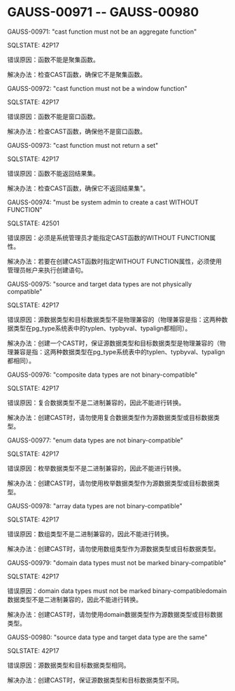 # GAUSS-00971 -- GAUSS-00980<a name="ZH-CN_TOPIC_0302073295"></a>

GAUSS-00971: "cast function must not be an aggregate function"

SQLSTATE: 42P17

错误原因：函数不能是聚集函数。

解决办法：检查CAST函数，确保它不是聚集函数。

GAUSS-00972: "cast function must not be a window function"

SQLSTATE: 42P17

错误原因：函数不能是窗口函数。

解决办法：检查CAST函数，确保他不是窗口函数。

GAUSS-00973: "cast function must not return a set"

SQLSTATE: 42P17

错误原因：函数不能返回结果集。

解决办法：检查CAST函数，确保它不返回结果集"。

GAUSS-00974: "must be system admin to create a cast WITHOUT FUNCTION"

SQLSTATE: 42501

错误原因：必须是系统管理员才能指定CAST函数的WITHOUT FUNCTION属性。

解决办法：若要在创建CAST函数时指定WITHOUT FUNCTION属性，必须使用管理员帐户来执行创建语句。

GAUSS-00975: "source and target data types are not physically compatible"

SQLSTATE: 42P17

错误原因：源数据类型和目标数据类型不是物理兼容的（物理兼容是指：这两种数据类型在pg\_type系统表中的typlen、typbyval、typalign都相同）。

解决办法：创建一个CAST时，保证源数据类型和目标数据类型是物理兼容的（物理兼容是指：这两种数据类型在pg\_type系统表中的typlen、typbyval、typalign都相同）。

GAUSS-00976: "composite data types are not binary-compatible"

SQLSTATE: 42P17

错误原因：复合数据类型不是二进制兼容的，因此不能进行转换。

解决办法：创建CAST时，请勿使用复合数据类型作为源数据类型或目标数据类型。

GAUSS-00977: "enum data types are not binary-compatible"

SQLSTATE: 42P17

错误原因：枚举数据类型不是二进制兼容的，因此不能进行转换。

解决办法：创建CAST时，请勿使用枚举数据类型作为源数据类型或目标数据类型。

GAUSS-00978: "array data types are not binary-compatible"

SQLSTATE: 42P17

错误原因：数组类型不是二进制兼容的，因此不能进行转换。

解决办法：创建CAST时，请勿使用数组类型作为源数据类型或目标数据类型。

GAUSS-00979: "domain data types must not be marked binary-compatible"

SQLSTATE: 42P17

错误原因：domain data types must not be marked binary-compatibledomain数据类型不是二进制兼容的，因此不能进行转换。

解决办法：创建CAST时，请勿使用domain数据类型作为源数据类型或目标数据类型。

GAUSS-00980: "source data type and target data type are the same"

SQLSTATE: 42P17

错误原因：源数据类型和目标数据类型相同。

解决办法：创建CAST时，保证源数据类型和目标数据类型不同。

